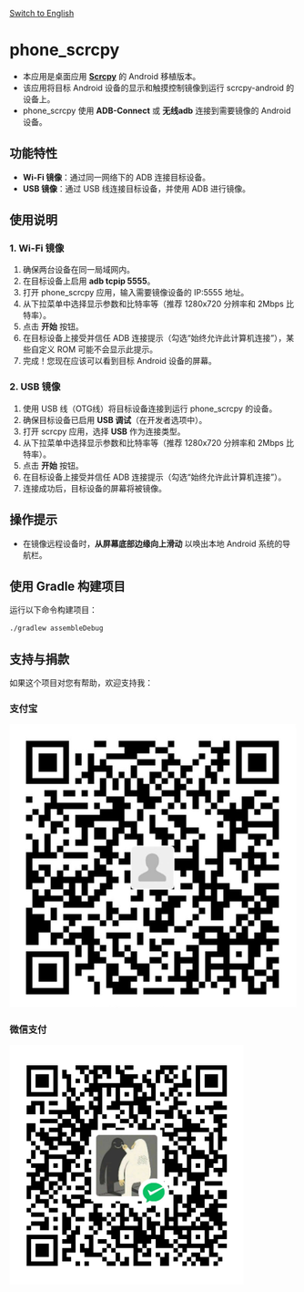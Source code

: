 [Switch to English](./README.md)

# phone_scrcpy

- 本应用是桌面应用 [**Scrcpy**](https://github.com/Genymobile/scrcpy) 的 Android 移植版本。
- 该应用将目标 Android 设备的显示和触摸控制镜像到运行 scrcpy-android 的设备上。
- phone_scrcpy 使用 **ADB-Connect** 或 **无线adb** 连接到需要镜像的 Android 设备。

## 功能特性

- **Wi-Fi 镜像**：通过同一网络下的 ADB 连接目标设备。
- **USB 镜像**：通过 USB 线连接目标设备，并使用 ADB 进行镜像。

## 使用说明

### 1. Wi-Fi 镜像

1. 确保两台设备在同一局域网内。
2. 在目标设备上启用 **adb tcpip 5555**。
3. 打开 phone_scrcpy 应用，输入需要镜像设备的 IP:5555 地址。
4. 从下拉菜单中选择显示参数和比特率等（推荐 1280x720 分辨率和 2Mbps 比特率）。
6. 点击 **开始** 按钮。
7. 在目标设备上接受并信任 ADB 连接提示（勾选“始终允许此计算机连接”），某些自定义 ROM 可能不会显示此提示。
8. 完成！您现在应该可以看到目标 Android 设备的屏幕。

### 2. USB 镜像

1. 使用 USB 线（OTG线）将目标设备连接到运行 phone_scrcpy 的设备。
2. 确保目标设备已启用 **USB 调试**（在开发者选项中）。
3. 打开 scrcpy 应用，选择 **USB** 作为连接类型。
4. 从下拉菜单中选择显示参数和比特率等（推荐 1280x720 分辨率和 2Mbps 比特率）。
5. 点击 **开始** 按钮。
6. 在目标设备上接受并信任 ADB 连接提示（勾选“始终允许此计算机连接”）。
7. 连接成功后，目标设备的屏幕将被镜像。

## 操作提示

- 在镜像远程设备时，**从屏幕底部边缘向上滑动** 以唤出本地 Android 系统的导航栏。

## 使用 Gradle 构建项目

运行以下命令构建项目：

```bash
./gradlew assembleDebug
```

## 支持与捐款

如果这个项目对您有帮助，欢迎支持我：

### 支付宝
![支付宝捐款](app/src/main/res/drawable/alipay.jpg)

### 微信支付
![微信支付](app/src/main/res/drawable/wechat.png)
